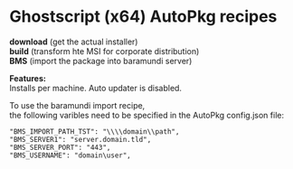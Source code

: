 # Ghostscript (x64) AutoPkg recipes
**download** (get the actual installer)  
**build** (transform hte MSI for corporate distribution)  
**BMS** (import the package into baramundi server)

**Features:**  
Installs per machine.
Auto updater is disabled.  

To use the baramundi import recipe,<br>
the following varibles need to be specified in the AutoPkg config.json file:<br>
  ```"BMS_IMPORT_OU_GUID": "11111111-ABCD-1234-ABCD-12345678ABCD",
  "BMS_IMPORT_PATH_TST": "\\\\domain\\path",
  "BMS_SERVER1": "server.domain.tld",
  "BMS_SERVER_PORT": "443",
  "BMS_USERNAME": "domain\user",